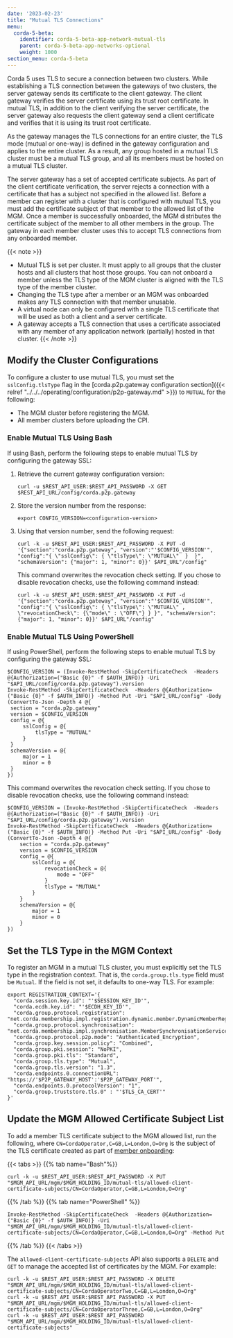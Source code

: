 ```yaml
---
date: '2023-02-23'
title: "Mutual TLS Connections"
menu:
  corda-5-beta:
    identifier: corda-5-beta-app-network-mutual-tls
    parent: corda-5-beta-app-networks-optional
    weight: 1000
section_menu: corda-5-beta
---
```

Corda 5 uses TLS to secure a connection between two clusters. While establishing a TLS connection between the gateways of two clusters, the server gateway sends its certificate to the client gateway. The client gateway verifies the server certificate using its trust root certificate. In mutual TLS, in addition to the client verifying the server certificate, the server gateway also requests the client gateway send a client certificate and verifies that it is using its trust root certificate.

As the gateway manages the TLS connections for an entire cluster, the TLS mode (mutual or one-way) is defined in the gateway configuration and applies to the entire cluster. As a result, any group hosted in a mutual TLS cluster must be a mutual TLS group, and all its members must be hosted on a mutual TLS cluster.

The server gateway has a set of accepted certificate subjects. As part of the client certificate verification, the server rejects a connection with a certificate that has a subject not specified in the allowed list. Before a member can register with a cluster that is configured with mutual TLS, you must add the certificate subject of that member to the allowed list of the MGM. Once a member is successfully onboarded, the MGM distributes the certificate subject of the member to all other members in the group. The gateway in each member cluster uses this to accept TLS connections from any onboarded member.

{{< note >}}
* Mutual TLS is set per cluster. It must apply to all groups that the cluster hosts and all clusters that host those groups. You can not onboard a member unless the TLS type of the MGM cluster is aligned with the TLS type of the member cluster.
* Changing the TLS type after a member or an MGM was onboarded makes any TLS connection with that member unusable.
* A virtual node can only be configured with a single TLS certificate that will be used as both a client and a server certificate.
* A gateway accepts a TLS connection that uses a certificate associated with any member of any application network (partially) hosted in that cluster.
{{< /note >}}

## Modify the Cluster Configurations

To configure a cluster to use mutual TLS, you must set the `sslConfig.tlsType` flag in the [corda.p2p.gateway configuration section]({{< relref "../../../operating/configuration/p2p-gateway.md" >}}) to `MUTUAL` for the following:
* The MGM cluster before registering the MGM.
* All member clusters before uploading the CPI.

### Enable Mutual TLS Using Bash

If using Bash, perform the following steps to enable mutual TLS by configuring the gateway SSL:

1. Retrieve the current gateway configuration version:

   ```shell
   curl -u $REST_API_USER:$REST_API_PASSWORD -X GET $REST_API_URL/config/corda.p2p.gateway
   ```

2. Store the version number from the response:

   ```shell
   export CONFIG_VERSION=<configuration-version>
   ```

3. Using that version number, send the following request:

   ```shell
   curl -k -u $REST_API_USER:$REST_API_PASSWORD -X PUT -d '{"section":"corda.p2p.gateway", "version":"'$CONFIG_VERSION'", "config":"{ \"sslConfig\": { \"tlsType\": \"MUTUAL\"  }  }", "schemaVersion": {"major": 1, "minor": 0}}' $API_URL"/config"
   ```
   This command overwrites the revocation check setting. If you chose to disable revocation checks, use the following command instead:

   ```shell
   curl -k -u $REST_API_USER:$REST_API_PASSWORD -X PUT -d '{"section":"corda.p2p.gateway", "version":"'$CONFIG_VERSION'", "config":"{ \"sslConfig\": { \"tlsType\": \"MUTUAL\" , \"revocationCheck\": {\"mode\" : \"OFF\"} } }", "schemaVersion": {"major": 1, "minor": 0}}' $API_URL"/config"
   ```

### Enable Mutual TLS Using PowerShell

If using PowerShell, perform the following steps to enable mutual TLS by configuring the gateway SSL:

   ```shell
   $CONFIG_VERSION = (Invoke-RestMethod -SkipCertificateCheck  -Headers @{Authorization=("Basic {0}" -f $AUTH_INFO)} -Uri "$API_URL/config/corda.p2p.gateway").version
   Invoke-RestMethod -SkipCertificateCheck  -Headers @{Authorization=("Basic {0}" -f $AUTH_INFO)} -Method Put -Uri "$API_URL/config" -Body (ConvertTo-Json -Depth 4 @{
    section = "corda.p2p.gateway"
    version = $CONFIG_VERSION
    config = @{
        sslConfig = @{
            tlsType = "MUTUAL"
        }
    }
    schemaVersion = @{
        major = 1
        minor = 0
    }
  })

   ```

This command overwrites the revocation check setting. If you chose to disable revocation checks, use the following command instead:
```shell
$CONFIG_VERSION = (Invoke-RestMethod -SkipCertificateCheck  -Headers @{Authorization=("Basic {0}" -f $AUTH_INFO)} -Uri "$API_URL/config/corda.p2p.gateway").version
Invoke-RestMethod -SkipCertificateCheck  -Headers @{Authorization=("Basic {0}" -f $AUTH_INFO)} -Method Put -Uri "$API_URL/config" -Body (ConvertTo-Json -Depth 4 @{
    section = "corda.p2p.gateway"
    version = $CONFIG_VERSION
    config = @{
        sslConfig = @{
            revocationCheck = @{
                mode = "OFF"
            }
            tlsType = "MUTUAL"
        }
    }
    schemaVersion = @{
        major = 1
        minor = 0
    }
})
```

## Set the TLS Type in the MGM Context

To register an MGM in a mutual TLS cluster, you must explicitly set the TLS type in the registration context. That is, the `corda.group.tls.type` field must be `Mutual`. If the field is not set, it defaults to one-way TLS. For example:
```shell
export REGISTRATION_CONTEXT='{
  "corda.session.key.id": "'$SESSION_KEY_ID'",
  "corda.ecdh.key.id": "'$ECDH_KEY_ID'",
  "corda.group.protocol.registration": "net.corda.membership.impl.registration.dynamic.member.DynamicMemberRegistrationService",
  "corda.group.protocol.synchronisation": "net.corda.membership.impl.synchronisation.MemberSynchronisationServiceImpl",
  "corda.group.protocol.p2p.mode": "Authenticated_Encryption",
  "corda.group.key.session.policy": "Combined",
  "corda.group.pki.session": "NoPKI",
  "corda.group.pki.tls": "Standard",
  "corda.group.tls.type": "Mutual",
  "corda.group.tls.version": "1.3",
  "corda.endpoints.0.connectionURL": "https://'$P2P_GATEWAY_HOST':'$P2P_GATEWAY_PORT'",
  "corda.endpoints.0.protocolVersion": "1",
  "corda.group.truststore.tls.0" : "'$TLS_CA_CERT'"
}'
```

## Update the MGM Allowed Certificate Subject List

To add a member TLS certificate subject to the MGM allowed list, run the following, where `CN=CordaOperator,C=GB,L=London,O=Org` is the subject of the TLS certificate created as part of [member onboarding]("./onboarding/dynamic-onboarding.md#tls-key-pair-and-certificate" ):

{{< tabs >}}
{{% tab name="Bash"%}}
```shell
curl -k -u $REST_API_USER:$REST_API_PASSWORD -X PUT  "$MGM_API_URL/mgm/$MGM_HOLDING_ID/mutual-tls/allowed-client-certificate-subjects/CN=CordaOperator,C=GB,L=London,O=Org"
```
{{% /tab %}}
{{% tab name="PowerShell" %}}
```shell
Invoke-RestMethod -SkipCertificateCheck  -Headers @{Authorization=("Basic {0}" -f $AUTH_INFO)} -Uri "$MGM_API_URL/mgm/$MGM_HOLDING_ID/mutual-tls/allowed-client-certificate-subjects/CN=CordaOperator,C=GB,L=London,O=Org" -Method Put
```
{{% /tab %}}
{{< /tabs >}}

The `allowed-client-certificate-subjects` API also supports a `DELETE` and `GET` to manage the accepted list of certificates by the MGM. For example:
```shell
curl -k -u $REST_API_USER:$REST_API_PASSWORD -X DELETE  "$MGM_API_URL/mgm/$MGM_HOLDING_ID/mutual-tls/allowed-client-certificate-subjects/CN=CordaOperatorTwo,C=GB,L=London,O=Org"
curl -k -u $REST_API_USER:$REST_API_PASSWORD -X PUT  "$MGM_API_URL/mgm/$MGM_HOLDING_ID/mutual-tls/allowed-client-certificate-subjects/CN=CordaOperatorThree,C=GB,L=London,O=Org"
curl -k -u $REST_API_USER:$REST_API_PASSWORD "$MGM_API_URL/mgm/$MGM_HOLDING_ID/mutual-tls/allowed-client-certificate-subjects"
```